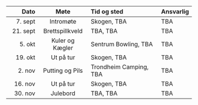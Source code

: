 | &nbsp;&nbsp;&nbsp;&nbsp;&nbsp;&nbsp;&nbsp;&nbsp;Dato | Møte | Tid og sted | Ansvarlig |
|---:|:---:|:---|:---|
| 7. sept | Intromøte | Skogen, TBA | TBA |
| 21. sept | Brettspillkveld | TBA, TBA | TBA |
| 5. okt | Kuler og Kægler | Sentrum Bowling, TBA | TBA |
| 19. okt | Ut på tur | Skogen, TBA | TBA |
| 2. nov | Putting og Pils | Trondheim Camping, TBA | TBA |
| 16. nov | Ut på tur | Skogen, TBA | TBA |
| 30. nov | Julebord | TBA, TBA | TBA |
